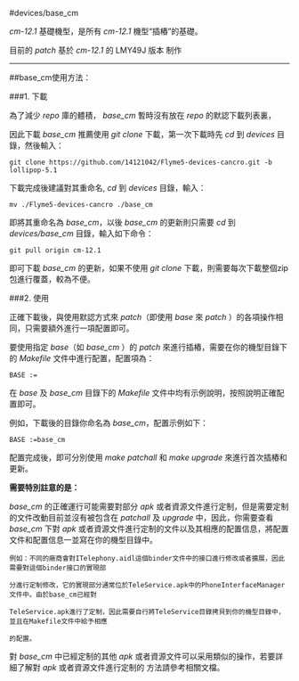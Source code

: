 #devices/base_cm

*cm-12.1* 基礎機型，是所有 *cm-12.1* 機型“插樁”的基礎。

目前的 *patch* 基於 *cm-12.1* 的  LMY49J 版本  制作

********

##base_cm使用方法：

###1.	下載

為了減少 *repo* 庫的體積， *base_cm* 暫時沒有放在 *repo* 的默認下載列表裏，

因此下載 *base_cm* 推薦使用 *git clone* 下載，第一次下載時先 *cd* 到 *devices* 目錄，然後輸入：

	git clone https://github.com/14121042/Flyme5-devices-cancro.git -b lollipop-5.1

下載完成後建議對其重命名,  *cd* 到 *devices* 目錄，輸入：

	mv ./Flyme5-devices-cancro ./base_cm

即將其重命名為 *base_cm*，以後 *base_cm* 的更新則只需要 *cd* 到 *devices/base_cm* 目錄，輸入如下命令：

	git pull origin cm-12.1

即可下載 *base_cm* 的更新，如果不使用 *git clone* 下載，則需要每次下載整個zip包進行覆蓋，較為不便。

###2.	使用

正確下載後，與使用默認方式來 *patch*（即使用 *base* 來 *patch* ）的各項操作相同，只需要額外進行一項配置即可。

要使用指定 *base*（如 *base_cm* ）的 *patch* 來進行插樁，需要在你的機型目錄下的 *Makefile* 文件中進行配置，配置項為：

	BASE :=

在 *base* 及 *base_cm* 目錄下的 *Makefile* 文件中均有示例說明，按照說明正確配置即可。

例如，下載後的目錄你命名為 *base_cm*，配置示例如下：

	BASE :=base_cm

配置完成後，即可分別使用 *make patchall* 和 *make upgrade* 來進行首次插樁和更新。

**需要特別註意的是：**

*base_cm* 的正確運行可能需要對部分 *apk* 或者資源文件進行定制，但是需要定制的文件改動目前並沒有被包含在
*patchall* 及 *upgrade* 中，因此，你需要查看 *base_cm* 下對 *apk* 或者資源文件進行定制的文件以及其相應的配置信息，將配置文件和配置信息一並寫在你的機型目錄中。

	例如：不同的廠商會對ITelephony.aidl這個binder文件中的接口進行修改或者擴展，因此需要對這個binder接口的實現部

    分進行定制修改，它的實現部分通常位於TeleService.apk中的PhoneInterfaceManager文件中。由於base_cm已經對

    TeleService.apk進行了定制，因此需要自行將TeleService目錄拷貝到你的機型目錄中，並且在Makefile文件中給予相應

    的配置。

對 *base_cm* 中已經定制的其他 *apk* 或者資源文件可以采用類似的操作，若要詳細了解對 *apk* 或者資源文件進行定制的
方法請參考相關文檔。
